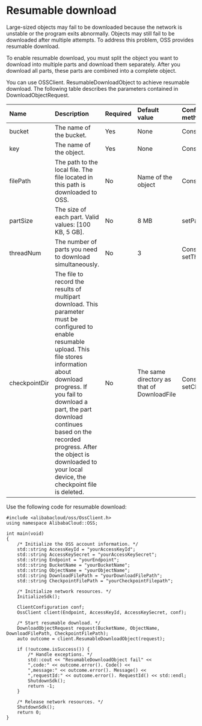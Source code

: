 # Resumable download

Large-sized objects may fail to be downloaded because the network is unstable or the program exits abnormally. Objects may still fail to be downloaded after multiple attempts. To address this problem, OSS provides resumable download.

To enable resumable download, you must split the object you want to download into multiple parts and download them separately. After you download all parts, these parts are combined into a complete object.

You can use OSSClient. ResumableDownloadObject to achieve resumable download. The following table describes the parameters contained in DownloadObjectRequest.

|Name|Description|Required|Default value|Configuration method|
|:---|:----------|:-------|:------------|:-------------------|
|bucket|The name of the bucket.|Yes|None|Constructor|
|key|The name of the object.|Yes|None|Constructor|
|filePath|The path to the local file. The file located in this path is downloaded to OSS.|No|Name of the object|Constructor|
|partSize|The size of each part. Valid values: \[100 KB, 5 GB\].|No|8 MB|setPartSize|
|threadNum|The number of parts you need to download simultaneously.|No|3|Constructor or setThreadNum|
|checkpointDir|The file to record the results of multipart download. This parameter must be configured to enable resumable upload. This file stores information about download progress. If you fail to download a part, the part download continues based on the recorded progress. After the object is downloaded to your local device, the checkpoint file is deleted.|No|The same directory as that of DownloadFile|Constructor or setCheckpointDir|

Use the following code for resumable download:

```
#include <alibabacloud/oss/OssClient.h>
using namespace AlibabaCloud::OSS;

int main(void)
{
    /* Initialize the OSS account information. */
    std::string AccessKeyId = "yourAccessKeyId";
    std::string AccessKeySecret = "yourAccessKeySecret";
    std::string Endpoint = "yourEndpoint";
    std::string BucketName = "yourBucketName";
    std::string ObjectName = "yourObjectName";
    std::string DownloadFilePath = "yourDownloadFilePath";
    std::string CheckpointFilePath = "yourCheckpointFilepath";
 
    /* Initialize network resources. */
    InitializeSdk();

    ClientConfiguration conf;
    OssClient client(Endpoint, AccessKeyId, AccessKeySecret, conf);
 
    /* Start resumable download. */
    DownloadObjectRequest request(BucketName, ObjectName, DownloadFilePath, CheckpointFilePath);
    auto outcome = client.ResumableDownloadObject(request);
  
    if (!outcome.isSuccess()) {
        /* Handle exceptions. */
        std::cout << "ResumableDownloadObject fail" <<
        ",code:" << outcome.error(). Code() <<
        ",message:" << outcome.error(). Message() <<
        ",requestId:" << outcome.error(). RequestId() << std::endl;
        ShutdownSdk();
        return -1;
    }

    /* Release network resources. */
    ShutdownSdk();
    return 0;
}
```

